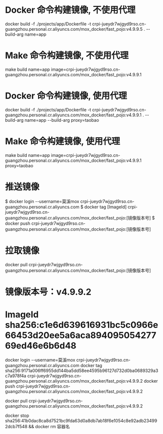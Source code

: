 # Docker 命令构建镜像, 不使用代理
docker build -f ./projects/app/Dockerfile -t crpi-jueydr7wjgyd9rso.cn-guangzhou.personal.cr.aliyuncs.com/mox_docker/fast_pojo:v4.9.9.5 . --build-arg name=app
# Make 命令构建镜像, 不使用代理
make build name=app image=crpi-jueydr7wjgyd9rso.cn-guangzhou.personal.cr.aliyuncs.com/mox_docker/fast_pojo:v4.9.9.1

# Docker  命令构建镜像, 使用代理
docker build -f ./projects/app/Dockerfile -t crpi-jueydr7wjgyd9rso.cn-guangzhou.personal.cr.aliyuncs.com/mox_docker/fast_pojo:v4.9.9.1 . --build-arg name=app --build-arg proxy=taobao
# Make 命令构建镜像, 使用代理
make build name=app image=crpi-jueydr7wjgyd9rso.cn-guangzhou.personal.cr.aliyuncs.com/mox_docker/fast_pojo:v4.9.9.1 proxy=taobao

# 推送镜像
$ docker login --username=莫溪mox crpi-jueydr7wjgyd9rso.cn-guangzhou.personal.cr.aliyuncs.com
$ docker tag [ImageId] crpi-jueydr7wjgyd9rso.cn-guangzhou.personal.cr.aliyuncs.com/mox_docker/fast_pojo:[镜像版本号]
$ docker push crpi-jueydr7wjgyd9rso.cn-guangzhou.personal.cr.aliyuncs.com/mox_docker/fast_pojo:[镜像版本号]

# 拉取镜像
docker pull crpi-jueydr7wjgyd9rso.cn-guangzhou.personal.cr.aliyuncs.com/mox_docker/fast_pojo:[镜像版本号]

# 镜像版本号：v4.9.9.2
# ImageId sha256:c1e6d639616931bc5c0966e66453d20ee5a6aca89409505427769ed46e6b6d48

 docker login --username=莫溪mox crpi-jueydr7wjgyd9rso.cn-guangzhou.personal.cr.aliyuncs.com
 docker tag sha256:9171a006ff6955dd144ba5dd58ee4595b96127d732d0ba0689329a3c7a978f4a crpi-jueydr7wjgyd9rso.cn-guangzhou.personal.cr.aliyuncs.com/mox_docker/fast_pojo:v4.9.9.2
 docker push crpi-jueydr7wjgyd9rso.cn-guangzhou.personal.cr.aliyuncs.com/mox_docker/fast_pojo:v4.9.9.2
 
docker pull crpi-jueydr7wjgyd9rso.cn-guangzhou.personal.cr.aliyuncs.com/mox_docker/fast_pojo:v4.9.9.2



docker stop sha256:41b0dac8ca8d7521bc9fda63d0a8db7ab18f6e1054c8e92adb234992dcb7f548 && docker rm 容器名
